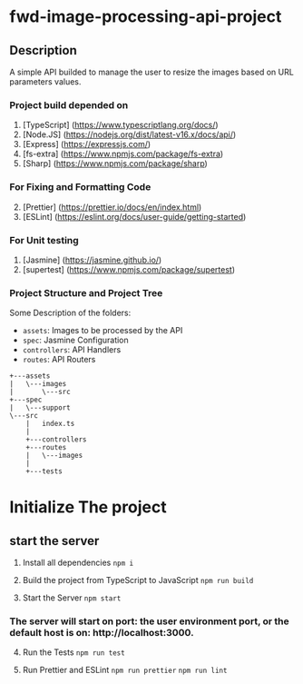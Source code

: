 # fwd-image-processing-api-project

## Description

A simple API builded to manage the user to resize the images based on URL parameters values.

### Project build depended on

1. [TypeScript] (https://www.typescriptlang.org/docs/)
2. [Node.JS] (https://nodejs.org/dist/latest-v16.x/docs/api/)
3. [Express] (https://expressjs.com/)
4. [fs-extra] (https://www.npmjs.com/package/fs-extra)
5. [Sharp] (https://www.npmjs.com/package/sharp)

### For Fixing and Formatting Code

2. [Prettier] (https://prettier.io/docs/en/index.html)
1. [ESLint] (https://eslint.org/docs/user-guide/getting-started)

### For Unit testing

1. [Jasmine] (https://jasmine.github.io/)
2. [supertest] (https://www.npmjs.com/package/supertest)

### Project Structure and Project Tree

Some Description of the folders:
- `assets`: Images to be processed by the API
- `spec`: Jasmine Configuration
- `controllers`: API Handlers
- `routes`: API Routers

```
+---assets
|   \---images
|       \---src
+---spec
|   \---support    
\---src
    |   index.ts
    |
    +---controllers    
    +---routes
    |   \---images
    |           
    +---tests         
  ```
# Initialize The project

## start the server

1. Install all dependencies
   `npm i`

2. Build the project from TypeScript to JavaScript
   `npm run build`

3. Start the Server
   `npm start`

### The server will start on port: the user environment port, or the default host is on: http://localhost:3000.

4. Run the Tests
   `npm run test`

5. Run Prettier and ESLint
   `npm run prettier`
   `npm run lint`
